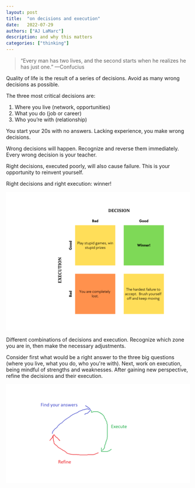 ```yaml
---
layout: post
title:  "on decisions and execution"
date:   2022-07-29
authors: ["AJ LaMarc"]
description: and why this matters
categories: ["thinking"]
---
```

<blockquote>
    “Every man has two lives, and the second starts when he realizes he has just one.” —Confucius
</blockquote>
Quality of life is the result of a series of decisions.  Avoid as many wrong decisions as possible.

The three most critical decisions are:

1. Where you live (network, opportunities)
2. What you do (job or career)
3. Who you’re with (relationship)

You start your 20s with no answers.  Lacking experience, you make wrong decisions.

Wrong decisions will happen.  Recognize and reverse them immediately.  Every wrong decision is your teacher.

Right decisions, executed poorly, will also cause failure.  This is your opportunity to reinvent yourself.

Right decisions and right execution: winner!

![decision execution matrix](/assets/images/three-big/decision-execution-matrix.png)
<div class="caption">
    Different combinations of decisions and execution.  Recognize which zone you are in, then make the necessary adjustments.
</div>

Consider first what would be a right answer to the three big questions (where you live, what you do, who you're with).  Next, work on execution, being mindful of strengths and weaknesses.  After gaining new perspective, refine the decisions and their execution.

![decision making cycle](/assets/images/three-big/decisions-execution-cycle.png)

